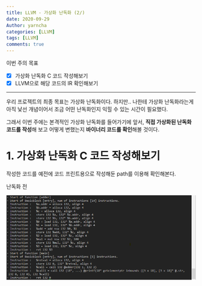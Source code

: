```yaml
---
title: LLVM - 가상화 난독화 (2/)
date: 2020-09-29
Author: yarncha
categories: [LLVM]
tags: [LLVM]
comments: true
---
```


이번 주의 목표

-   [x] 가상화 난독화 C 코드 작성해보기
-   [x] LLVM으로 해당 코드의 IR 확인해보기

* * *

우리 프로젝트의 최종 목표는 가상화 난독화이다. 하지만.. 나한테 가상화 난독화라는게 아직 낯선 개념이어서 조금 어떤 난독화인지 익힐 수 있는 시간이 필요했다.

그래서 이번 주에는 본격적인 가상화 난독화를 들어가기에 앞서, **직접 가상화된 난독화 코드를 작성**해 보고 어떻게 변했는지 **바이너리 코드를 확인**해볼 것이다.

# 1. 가상화 난독화 C 코드 작성해보기

작성한 코드를 예전에 코드 프린트용으로 작성해둔 path를 이용해 확인해본다.

난독화 전

![img](\images\17_01.png)

<!-- References -->

[Line에서 개발한 난독화 컴파일러에 대한 글]: https://engineering.linecorp.com/ko/blog/code-obfuscation-compiler-tool-ork-2/ "ork"
